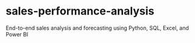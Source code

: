 # sales-performance-analysis
End-to-end sales analysis and forecasting using Python, SQL, Excel, and Power BI
